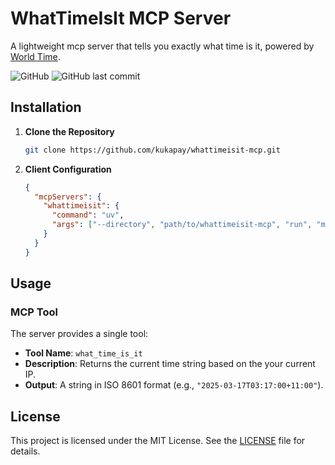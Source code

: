# WhatTimeIsIt MCP Server

A lightweight mcp server that tells you exactly what time is it, powered by [World Time](http://worldtimeapi.org/).

![GitHub](https://img.shields.io/github/license/kukapay/whattimeisit-mcp) 
![GitHub last commit](https://img.shields.io/github/last-commit/kukapay/whattimeisit-mcp)

## Installation

1. **Clone the Repository**
   ```bash
   git clone https://github.com/kukapay/whattimeisit-mcp.git
   ```

2. **Client Configuration**
    ```json
    {
      "mcpServers": {
        "whattimeisit": {
          "command": "uv",
          "args": ["--directory", "path/to/whattimeisit-mcp", "run", "main.py"]
        }
      }
    }
    ```
   
## Usage


### MCP Tool
The server provides a single tool:
- **Tool Name**: `what_time_is_it`
- **Description**: Returns the current time string based on the your current IP.
- **Output**: A string in ISO 8601 format (e.g., `"2025-03-17T03:17:00+11:00"`).

## License
This project is licensed under the MIT License. See the [LICENSE](LICENSE) file for details.

